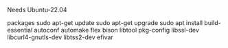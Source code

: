 Needs
Ubuntu-22.04

packages
sudo apt-get update
sudo apt-get upgrade
sudo apt install build-essential autoconf automake flex bison libtool pkg-config libssl-dev libcurl4-gnutls-dev libtss2-dev efivar